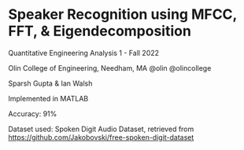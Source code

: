 # Speaker Recognition using MFCC, FFT, & Eigendecomposition

Quantitative Engineering Analysis 1 - Fall 2022

Olin College of Engineering, Needham, MA
@olin @olincollege

Sparsh Gupta & Ian Walsh

Implemented in MATLAB

Accuracy: 91%

Dataset used: Spoken Digit Audio Dataset, retrieved from https://github.com/Jakobovski/free-spoken-digit-dataset
